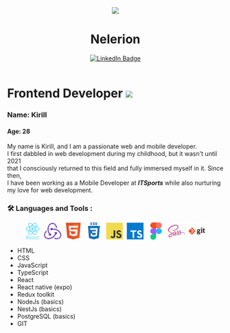 <div align="center">
   <img src="https://media2.giphy.com/media/xBTSwCTFkgfcdTjHMz/giphy.gif" width="200"/>
</div>
<div id="header" align="center"}>
   <h1>Nelerion</h1>
</div>
<div id="badges" align="center">
   <a href="https://www.linkedin.com/in/delerion/">
     <img src="https://img.shields.io/badge/LinkedIn-blue?style=for-the-badge&logo=linkedin&logoColor=white" alt="LinkedIn Badge"/>
   </a>
   <div>
      <img src="https://komarev.com/ghpvc/?username=Nelerion&style=flat-square&color=blue" alt=""/>
   </div>
</div>
  <h1>
 Frontend Developer
  <a href="https://github.com/TimurPopovich">
    <img src="https://media.giphy.com/media/hvRJCLFzcasrR4ia7z/giphy.gif" width="30px"/>
  </a>
  </h1>

### Name: Kirill ###
#### Age: 28 ####

My name is Kirill, and I am a passionate web and mobile developer.<br> I first dabbled in web development during my childhood, but it wasn't until 2021 <br> that I consciously returned to this field and fully immersed myself in it. Since then,<br> I have been working as a Mobile Developer at ***ITSports*** while also nurturing my love for web development.

### :hammer_and_wrench: Languages and Tools :

<div align="center">
  <img src="https://github.com/devicons/devicon/blob/master/icons/react/react-original-wordmark.svg" title="React" alt="React" width="40" height="40"/>&nbsp;
  <img src="https://github.com/devicons/devicon/blob/master/icons/redux/redux-original.svg" title="Redux" alt="Redux " width="40" height="40"/>&nbsp;
  <img src="https://github.com/devicons/devicon/blob/master/icons/html5/html5-original.svg" title="HTML5" alt="HTML" width="40" height="40"/>&nbsp;
  <img src="https://github.com/devicons/devicon/blob/master/icons/css3/css3-plain-wordmark.svg"  title="CSS3" alt="CSS" width="40" height="40"/>&nbsp;
  <img src="https://github.com/devicons/devicon/blob/master/icons/javascript/javascript-original.svg" title="JavaScript" alt="JavaScript" width="40" height="40"/>&nbsp;
  <img src="https://github.com/devicons/devicon/blob/master/icons/typescript/typescript-plain.svg" title="typescript" **alt="typescript" width="40" height="40"/>&nbsp;
  <img src="https://github.com/devicons/devicon/blob/master/icons/figma/figma-original.svg" title="Figma" **alt="Figma" width="40" height="40"/>&nbsp;
  <img src="https://github.com/devicons/devicon/blob/master/icons/sass/sass-original.svg" title="Sass" **alt="Sass" width="40" height="40"/>&nbsp;
  <img src="https://github.com/devicons/devicon/blob/master/icons/git/git-original-wordmark.svg" title="Git" **alt="Git" width="40" height="40"/>&nbsp;
</div>

* HTML
* CSS
* JavaScript
* TypeScript
* React
* React native (expo)
* Redux toolkit
* NodeJs (basics)
* NestJs (basics)
* PostgreSQL (basics)
* GIT
